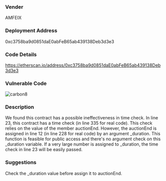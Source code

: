 ### Vender

AMFEIX

### Deployment Address

0xc3758ba9d0851daE0abFeB65ab439138Deb3d3e3

### Code Details

https://etherscan.io/address/0xc3758ba9d0851daE0abFeB65ab439138Deb3d3e3

### Vulnerable Code

![carbon8](./pic/carbon8.png)

### Description

We found this contract has a possible ineffectiveness in time check. In line 23, this contract has a time check (in line 335 for real code). This check relies on the value of the member auctionEnd. However, the auctionEnd is assigned in line 12 (in line 228 for real code) by an argument _duration. This function is feasible for public access and there's no argument check on this _duration variable. If a very large number is assigned to _duration, the time check in line 23 will be easily passed.

### Suggestions

Check the _duration value before assign it to auctionEnd.

